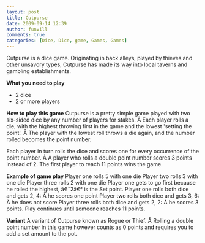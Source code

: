 ```yaml
---
layout: post
title: Cutpurse
date: 2009-09-14 12:39
author: funvill
comments: true
categories: [Dice, Dice, game, Games, Games]
---
```

Cutpurse is a dice game.
Originating in back alleys, played by thieves and other unsavory types, Cutpurse has made its way into local taverns and gambling establishments.

<strong>What you need to play</strong>
<ul>
	<li>2 dice</li>
	<li>2 or more players</li>
</ul>
<strong>How to play this game</strong>
Cutpurse is a pretty simple game played with two six-sided dice by any number of players for stakes. Â Each player rolls a die, with the highest throwing first in the game and the lowest 'setting the point'. Â The player with the lowest roll throws a die again, and the number rolled becomes the point number.

Each player in turn rolls the dice and scores one for every occurrence of the point number. Â A player who rolls a double point number scores 3 points instead of 2. The first player to reach 11 points wins the game.

<strong>Example of game play</strong>
Player one rolls 5 with one die
Player two rolls 3 with one die
Player three rolls 2 with one die
Player one gets to go first because he rolled the highest, â€˜2â€² is the Set point.
Player one rolls both dice and gets 2, 4: Â he scores one point
Player two rolls both dice and gets 3, 6: Â he does not score
Player three rolls both dice and gets 2, 2: Â he scores 3 points.
Play continues until someone reaches 11 points.

<strong>Variant</strong>
A variant of Cutpurse known as Rogue or Thief. Â Rolling a double point number in this game however counts as 0 points and requires you to add a set amount to the pot.
